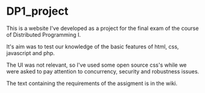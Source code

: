 # DP1_project

This is a website I've developed as a project for the final exam of the course of Distributed Programming I. 

It's aim was to test our knowledge of the basic features of html, css, javascript and php. 

The UI was not relevant, so I've used some open source css's while we were asked to pay attention to concurrency, security and 
robustness issues. 

The text containing the requirements of the assigment is in the wiki.
